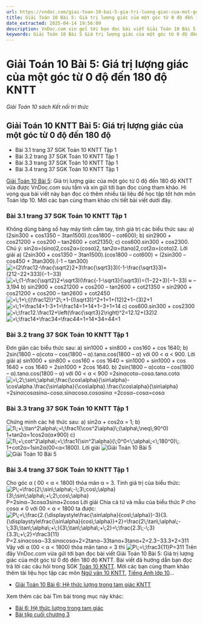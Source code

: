 ```yaml
---
url: https://vndoc.com/giai-toan-10-bai-5-gia-tri-luong-giac-cua-mot-goc-tu-0-do-den-180-do-kntt-272403
title: Giải Toán 10 Bài 5: Giá trị lượng giác của một góc từ 0 độ đến 180 độ KNTT - Giải Toán 10 sách Kết nối tri thức - VnDoc.com
date_extracted: 2025-04-14 19:56:09
description: VnDoc.com xin gửi tới bạn đọc bài viết Giải Toán 10 Bài 5: Giá trị lượng giác của một góc từ 0 độ đến 180 độ KNTT. Mời các bạn cùng tham khảo chi tiết bài viết dưới đây.
keywords: Giải Toán 10 Bài 5 Giá trị lượng giác của một góc từ 0 độ đến 180 độ KNTT,Giải Toán 10 Bài 5,Giá trị lượng giác của một góc từ 0 độ đến 180 độ,giải toán 10,toán 10 bài 5,toán 10,toán 10 KNTT
---
```


# Giải Toán 10 Bài 5: Giá trị lượng giác của một góc từ 0 độ đến 180 độ KNTT
 _Giải Toán 10 sách Kết nối tri thức_
## Giải Toán 10 KNTT Bài 5: Giá trị lượng giác của một góc từ 0 độ đến 180 độ
  * Bài 3.1 trang 37 SGK Toán 10 KNTT Tập 1
  * Bài 3.2 trang 37 SGK Toán 10 KNTT Tập 1
  * Bài 3.3 trang 37 SGK Toán 10 KNTT Tập 1
  * Bài 3.4 trang 37 SGK Toán 10 KNTT Tập 1

[Giải Toán 10 Bài 5](<https://vndoc.com/giai-toan-10-bai-5-gia-tri-luong-giac-cua-mot-goc-tu-0-do-den-180-do-kntt-272403>): Giá trị lượng giác của một góc từ 0 độ đến 180 độ KNTT vừa được VnDoc.com sưu tầm và xin gửi tới bạn đọc cùng tham khảo. Hi vọng qua bài viết này bạn đọc có thêm nhiều tài liệu để học tập tốt hơn môn Toán lớp 10. Mời các bạn cùng tham khảo chi tiết bài viết dưới đây.
### Bài 3.1 trang 37 SGK Toán 10 KNTT Tập 1
Không dùng bảng số hay máy tính cầm tay, tính giá trị các biểu thức sau:
a\) \(2sin300 \+ cos1350 – 3tan1500\).\(cos1800 – cot600\);
b\) sin2900 \+ cos21200 \+ cos200 – tan2600 \+ cot21350;
c\) cos600.sin300 \+ cos2300.
Chú ý: sin2α=\(sinα\)2,cos2α=\(cosα\)2,
tan2α=\(tanα\)2,cot2α=\(cotα\)2.
Lời giải
a\) \(2sin300 + cos1350 – 3tan1500\).\(cos1800 – cot600\)
= \(2sin300 – cos450 + 3tan300\).\(-1 – tan300\)
![=\(2\\frac12-\\frac{\\sqrt2}2+3\\frac{\\sqrt3}3\)\(-1-\\frac{\\sqrt3}3\)](https://i.vdoc.vn/data/image/blank.png)=\(212−22+333\)\(−1−33\)
![=\\;\(1-\\frac{\\sqrt2}2+\\sqrt3\)\(\\frac{-1-\\sqrt3}{\\sqrt3}\)](https://i.vdoc.vn/data/image/blank.png)=\(1−22+3\)\(−1−33\)
≈ –3,194
b\) sin2900 \+ cos21200 \+ cos200 – tan2600 \+ cot21350
= sin2900 \+ cos21200 \+ cos200 – tan2600 \+ cot2450
![=\\;1+\\;{\(\\frac12\)}^2\\;+1-{\(\\sqrt3\)}^2+1](https://i.vdoc.vn/data/image/blank.png)=1+\(12\)2+1−\(3\)2+1
![=\\;1+\\frac14+1-3+1=\\frac14](https://i.vdoc.vn/data/image/blank.png)=1+14+1−3+1=14
c\) cos600.sin300 \+ cos2300
![=\\;\\frac12.\\frac12+\\left\(\\frac{\\sqrt3}2\\right\)^2](https://i.vdoc.vn/data/image/blank.png)=12.12+\(32\)2
![=\\;\\frac14+\\frac34=\\frac44=1](https://i.vdoc.vn/data/image/blank.png)=14+34=44=1
### Bài 3.2 trang 37 SGK Toán 10 KNTT Tập 1
Đơn giản các biểu thức sau:
a\) sin1000 \+ sin800 \+ cos160 \+ cos 1640;
b\) 2sin\(1800 – α\)cotα – cos\(1800 – α\).tanα.cos\(1800 – α\) với 00 < α < 900.
Lời giải
a\) sin1000 \+ sin800 \+ cos160 \+ cos 1640
= sin1000 \+ sin1000 \+ cos 1640 \+ cos 1640
= 2sin1000 \+ 2cos 1640.
b\) 2sin\(1800 – α\)cotα – cos\(1800 – α\).tanα.cos\(1800 – α\) với 00 < α < 900
=2sinαcotα−cosα.tanα.cotα
![=\\;2\\;\\sin\\;\\alpha\\;\\frac{\\cos\\alpha}{\\sin\\alpha}-\\cos\\alpha.\\frac{\\sin\\alpha}{\\cos\\alpha}.\\frac{\\cos\\alpha}{\\sin\\alpha}](https://i.vdoc.vn/data/image/blank.png)=2sinαcos⁡αsin⁡α−cos⁡α.sin⁡αcos⁡α.cos⁡αsin⁡α
=2cosα−cosα=cosα
### Bài 3.3 trang 37 SGK Toán 10 KNTT Tập 1
Chứng minh các hệ thức sau:
a\) sin2α + cos2α = 1;
b\) ![1\\;+\\;\\tan^2\\alpha\\;=\\;\\frac1{\\cos^2\\alpha}\\;\(\\alpha\\;\\neq\\;90^0\)](https://i.vdoc.vn/data/image/blank.png)1+tan2⁡α=1cos2⁡α\(α≠900\)
c\) ![1\\;+\\;cot^2\\alpha\\;=\\;\\frac1{\\sin^2\\alpha}\(\\;0^0<\\;\\alpha\\;<\\;180^0\)\\;.](https://i.vdoc.vn/data/image/blank.png)1+cot2α=1sin2⁡α\(00<α<1800\).
Lời giải
![Giải Toán 10 Bài 5](https://i.vdoc.vn/data/image/2022/08/02/giai-toan-10-bai-5-kntt-1.jpg)
![Giải Toán 10 Bài 5](https://i.vdoc.vn/data/image/2022/08/02/giai-toan-10-bai-5-kntt-2.jpg)
### Bài 3.4 trang 37 SGK Toán 10 KNTT Tập 1
Cho góc α \( 00 < α < 1800\) thỏa mãn α = 3.
Tính giá trị của biểu thức: ![P\\;=\\frac{2\\;\\sin\\;\\alpha\\;-\\;3\\;cos\\;\\alpha}{3\\;\\sin\\;\\alpha\\;+\\;2\\;cos\\;\\alpha}](https://i.vdoc.vn/data/image/blank.png)P=2sinα−3cosα3sinα+2cosα
Lời giải
Chia cả tử và mẫu của biểu thức P cho cosα ≠ 0 với 00 < α < 1800 ta được:
![P\\;=\\;\\frac{2.{\\displaystyle\\frac{\\sin\\alpha}{cos\\;\\alpha}}-3}{3.{\\displaystyle\\frac{\\sin\\alpha}{cos\\;\\alpha}}+2}=\\frac{2\\;\\tan\\;\\alpha\\;-\\;33\\;\\tan\\;\\alpha\\;+\\;}{3\\;\\tan\\;\\alpha\\;+\\;2}=\\;\\frac{2.3\\;-\\;3}{3.3\\;+\\;2}=\\frac3{11}](https://i.vdoc.vn/data/image/blank.png)P=2.sin⁡αcosα−33.sin⁡αcosα+2=2tanα−33tanα+3tanα+2=2.3−33.3+2=311
Vậy với α \(00 < α < 1800\) thỏa mãn tanα = 3 thì ![P\\;=\\;\\frac3{11}](https://i.vdoc.vn/data/image/blank.png)P=311
Trên đây VnDoc.com vừa gửi tới bạn đọc bài viết Giải Toán 10 Bài 5: Giá trị lượng giác của một góc từ 0 độ đến 180 độ KNTT. Bài viết đã hướng dẫn bạn đọc trả lời các câu hỏi trong SGK [Toán 10 KNTT](<https://vndoc.com/toan-10-ket-noi-tri-thuc-tap1>). Mời các bạn cùng tham khảo thêm tài liệu học tập các môn [Ngữ văn 10 KNTT](<https://vndoc.com/ngu-van-10-ket-noi-tri-thuc-tap1>), [Tiếng Anh lớp 10](<https://vndoc.com/tieng-anh-10-friends-global>)...
  * [Giải Toán 10 Bài 6: Hệ thức lượng trong tam giác KNTT](<https://vndoc.com/giai-toan-10-bai-6-he-thuc-luong-trong-tam-giac-kntt-275589>)

Xem thêm các bài Tìm bài trong mục này khác:
  * [Bài 6: Hệ thức lượng trong tam giác](</giai-toan-10-bai-6-he-thuc-luong-trong-tam-giac-kntt-275589>)
  * [Bài tập cuối chương 3](</bai-tap-cuoi-chuong-3-kntt-275595>)

